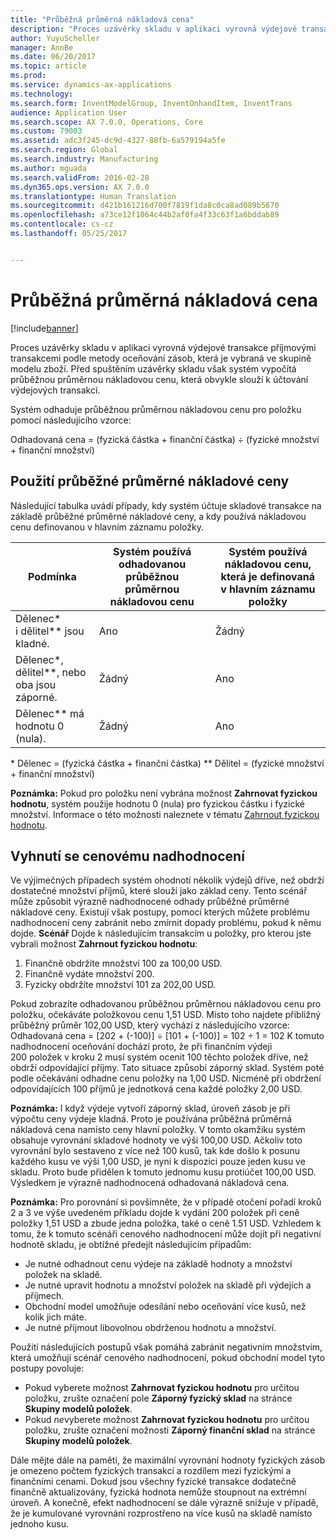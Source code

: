 ```yaml
---
title: "Průběžná průměrná nákladová cena"
description: "Proces uzávěrky skladu v aplikaci vyrovná výdejové transakce příjmovými transakcemi podle metody oceňování zásob, která je vybraná ve skupině modelu zboží. Před spuštěním uzávěrky skladu však systém vypočítá průběžnou průměrnou nákladovou cenu, která obvykle slouží k účtování výdejových transakcí."
author: YuyuScheller
manager: AnnBe
ms.date: 06/20/2017
ms.topic: article
ms.prod: 
ms.service: dynamics-ax-applications
ms.technology: 
ms.search.form: InventModelGroup, InventOnhandItem, InventTrans
audience: Application User
ms.search.scope: AX 7.0.0, Operations, Core
ms.custom: 79003
ms.assetid: adc3f245-dc9d-4327-88fb-6a579194a5fe
ms.search.region: Global
ms.search.industry: Manufacturing
ms.author: mguada
ms.search.validFrom: 2016-02-28
ms.dyn365.ops.version: AX 7.0.0
ms.translationtype: Human Translation
ms.sourcegitcommit: d421b161216d700f7819f1da8c0ca8ad089b5670
ms.openlocfilehash: a73ce12f1064c44b2af0fa4f33c63f1a6bddab89
ms.contentlocale: cs-cz
ms.lasthandoff: 05/25/2017


---
```


# <a name="running-average-cost-price"></a>Průběžná průměrná nákladová cena

[!include[banner](../includes/banner.md)]


Proces uzávěrky skladu v aplikaci vyrovná výdejové transakce příjmovými transakcemi podle metody oceňování zásob, která je vybraná ve skupině modelu zboží. Před spuštěním uzávěrky skladu však systém vypočítá průběžnou průměrnou nákladovou cenu, která obvykle slouží k účtování výdejových transakcí.

Systém odhaduje průběžnou průměrnou nákladovou cenu pro položku pomocí následujícího vzorce: 

Odhadovaná cena = (fyzická částka + finanční částka) ÷ (fyzické množství + finanční množství)

## <a name="using-the-running-average-cost-price"></a>Použití průběžné průměrné nákladové ceny
Následující tabulka uvádí případy, kdy systém účtuje skladové transakce na základě průběžné průměrné nákladové ceny, a kdy používá nákladovou cenu definovanou v hlavním záznamu položky.

| Podmínka                                               | Systém používá odhadovanou průběžnou průměrnou nákladovou cenu | Systém používá nákladovou cenu, která je definovaná v hlavním záznamu položky |
|---------------------------------------------------------|----------------------------------------------------------|-------------------------------------------------------------------|
| Dělenec\* i dělitel\*\* jsou kladné.  | Ano                                                      | Žádný                                                                |
| Dělenec\*, dělitel\*\*, nebo oba jsou záporné. | Žádný                                                       | Ano                                                               |
| Dělenec\*\* má hodnotu 0 (nula).                        | Žádný                                                       | Ano                                                               |

\* Dělenec = (fyzická částka + finanční částka) \*\* Dělitel = (fyzické množství + finanční množství) 

**Poznámka:** Pokud pro položku není vybrána možnost **Zahrnovat fyzickou hodnotu**, systém použije hodnotu 0 (nula) pro fyzickou částku i fyzické množství. Informace o této možnosti naleznete v tématu [Zahrnout fyzickou hodnotu](include-physical-value.md).

## <a name="avoiding-pricing-amplification"></a>Vyhnutí se cenovému nadhodnocení
Ve výjimečných případech systém ohodnotí několik výdejů dříve, než obdrží dostatečné množství příjmů, které slouží jako základ ceny. Tento scénář může způsobit výrazně nadhodnocené odhady průběžné průměrné nákladové ceny. Existují však postupy, pomocí kterých můžete problému nadhodnocení ceny zabránit nebo zmírnit dopady problému, pokud k němu dojde. **Scénář** Dojde k následujícím transakcím u položky, pro kterou jste vybrali možnost **Zahrnout fyzickou hodnotu**:

1.  Finančně obdržíte množství 100 za 100,00 USD.
2.  Finančně vydáte množství 200.
3.  Fyzicky obdržíte množství 101 za 202,00 USD.

Pokud zobrazíte odhadovanou průběžnou průměrnou nákladovou cenu pro položku, očekáváte položkovou cenu 1,51 USD. Místo toho najdete přibližný průběžný průměr 102,00 USD, který vychází z následujícího vzorce: Odhadovaná cena = \[202 + (-100)\] ÷ \[101 + (-100)\] = 102 ÷ 1 = 102 K tomuto nadhodnocení oceňování dochází proto, že při finančním výdeji 200 položek v kroku 2 musí systém ocenit 100 těchto položek dříve, než obdrží odpovídající příjmy. Tato situace způsobí záporný sklad. Systém poté podle očekávání odhadne cenu položky na 1,00 USD. Nicméně při obdržení odpovídajících 100 příjmů je jednotková cena každé položky 2,00 USD. 

**Poznámka:** I když výdeje vytvoří záporný sklad, úroveň zásob je při výpočtu ceny výdeje kladná. Proto je používána průběžná průměrná nákladová cena namísto ceny hlavní položky. V tomto okamžiku systém obsahuje vyrovnání skladové hodnoty ve výši 100,00 USD. Ačkoliv toto vyrovnání bylo sestaveno z více než 100 kusů, tak kde došlo k posunu každého kusu ve výši 1,00 USD, je nyní k dispozici pouze jeden kusu ve skladu. Proto bude přidělen k tomuto jednomu kusu protiúčet 100,00 USD. Výsledkem je výrazně nadhodnocená odhadovaná nákladová cena. 

**Poznámka:** Pro porovnání si povšimněte, že v případě otočení pořadí kroků 2 a 3 ve výše uvedeném příkladu dojde k vydání 200 položek při ceně položky 1,51 USD a zbude jedna položka, také o ceně 1.51 USD. Vzhledem k tomu, že k tomuto scénáři cenového nadhodnocení může dojít při negativní hodnotě skladu, je obtížné předejít následujícím případům:

-   Je nutné odhadnout cenu výdeje na základě hodnoty a množství položek na skladě.
-   Je nutné upravit hodnotu a množství položek na skladě při výdejích a příjmech.
-   Obchodní model umožňuje odesílání nebo oceňování více kusů, než kolik jich máte.
-   Je nutné přijmout libovolnou obdrženou hodnotu a množství.

Použití následujících postupů však pomáhá zabránit negativním množstvím, která umožňují scénář cenového nadhodnocení, pokud obchodní model tyto postupy povoluje:

-   Pokud vyberete možnost **Zahrnovat fyzickou hodnotu** pro určitou položku, zrušte označení pole **Záporný fyzický sklad** na stránce **Skupiny modelů položek**.
-   Pokud *ne*vyberete možnost **Zahrnovat fyzickou hodnotu** pro určitou položku, zrušte označení možnosti **Záporný finanční sklad** na stránce **Skupiny modelů položek**.

Dále mějte dále na paměti, že maximální vyrovnání hodnoty fyzických zásob je omezeno počtem fyzických transakcí a rozdílem mezi fyzickými a finančními cenami. Dokud jsou všechny fyzické transakce dodatečně finančně aktualizovány, fyzická hodnota nemůže stoupnout na extrémní úroveň. A konečně, efekt nadhodnocení se dále výrazně snižuje v případě, že je kumulované vyrovnání rozprostřeno na více kusů na skladě namísto jednoho kusu.




